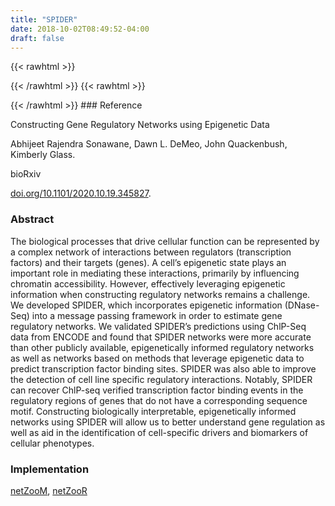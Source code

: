 ```yaml
---
title: "SPIDER"
date: 2018-10-02T08:49:52-04:00
draft: false
---
```


{{< rawhtml >}}
<script type='text/javascript' src='https://d1bxh8uas1mnw7.cloudfront.net/assets/embed.js'></script>
{{< /rawhtml >}}
{{< rawhtml >}}
<div data-badge-popover="right" data-badge-type="donut" data-doi="doi.org/10.1101/2020.10.19.345827" data-hide-no-mentions="true" class="altmetric-embed"></div>
{{< /rawhtml >}}
### Reference

Constructing Gene Regulatory Networks using Epigenetic Data

Abhijeet Rajendra Sonawane, Dawn L. DeMeo, John Quackenbush, Kimberly Glass.

bioRxiv

[doi.org/10.1101/2020.10.19.345827](https://www.biorxiv.org/content/10.1101/2020.10.19.345827v1.abstract).

### Abstract

The biological processes that drive cellular function can be represented by a complex network of interactions between regulators (transcription factors) and their targets (genes). A cell’s epigenetic state plays an important role in mediating these interactions, primarily by influencing chromatin accessibility. However, effectively leveraging epigenetic information when constructing regulatory networks remains a challenge. We developed SPIDER, which incorporates epigenetic information (DNase-Seq) into a message passing framework in order to estimate gene regulatory networks. We validated SPIDER’s predictions using ChlP-Seq data from ENCODE and found that SPIDER networks were more accurate than other publicly available, epigenetically informed regulatory networks as well as networks based on methods that leverage epigenetic data to predict transcription factor binding sites. SPIDER was also able to improve the detection of cell line specific regulatory interactions. Notably, SPIDER can recover ChlP-seq verified transcription factor binding events in the regulatory regions of genes that do not have a corresponding sequence motif. Constructing biologically interpretable, epigenetically informed networks using SPIDER will allow us to better understand gene regulation as well as aid in the identification of cell-specific drivers and biomarkers of cellular phenotypes.

### Implementation

[netZooM](https://github.com/netZoo/netZooM), [netZooR](https://github.com/netZoo/netZooR)
